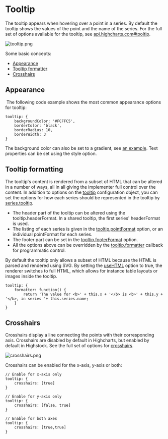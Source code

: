 Tooltip
=======

The tooltip appears when hovering over a point in a series. By default the tooltip shows the values of the point and the name of the series. For the full set of options available for the tooltip, see [api.highcharts.com#tooltip](https://api.highcharts.com/highcharts/tooltip).

![tooltip.png](tooltip.png)

Some basic concepts:

*   [Appearance](#app)
*   [Tooltip formatter](#formatter)
*   [Crosshairs](#cross)

Appearance
----------

 The following code example shows the most common appearance options for tooltip:

    
    tooltip: {
        backgroundColor: '#FCFFC5',
        borderColor: 'black',
        borderRadius: 10,
        borderWidth: 3
    }
    

The background color can also be set to a gradient, see [an example](http://jsfiddle.net/gh/get/jquery/1.7.1/highslide-software/highcharts.com/tree/master/samples/highcharts/tooltip/backgroundcolor-gradient/). Text properties can be set using the style option.

Tooltip formatting
------------------

The tooltip's content is rendered from a subset of HTML that can be altered in a number of ways, all in all giving the implementer full control over the content. In addition to options on the [tooltip](https://api.highcharts.com/highcharts/tooltip) configuration object, you can set the options for how each series should be represented in the tooltip by [series.tooltip](https://api.highcharts.com/highcharts/plotOptions.series.tooltip). 

*   The header part of the tooltip can be altered using the tooltip.headerFormat. In a shared tooltip, the first series' headerFormat is used.
*   The listing of each series is given in the [tooltip.pointFormat](https://api.highcharts.com/highcharts/tooltip.pointFormat) option, or an individual pointFormat for each series. 
*   The footer part can be set in the [tooltip.footerFormat](https://api.highcharts.com/highcharts/tooltip.footerFormat) option.
*   All the options above can be overridden by the [tooltip.formatter](https://api.highcharts.com/highcharts/tooltip.formatter) callback for programmatic control.

By default the tooltip only allows a subset of HTML because the HTML is parsed and rendered using SVG. By setting the [useHTML](https://api.highcharts.com/highcharts/tooltip.useHTML) option to true, the renderer switches to full HTML, which allows for instance table layouts or images inside the tooltip.

    
    tooltip: {
        formatter: function() {
            return 'The value for <b>' + this.x + '</b> is <b>' + this.y + '</b>, in series '+ this.series.name;
        }
    }

Crosshairs
----------

Crosshairs display a line connecting the points with their corresponding axis. Crosshairs are disabled by default in Highcharts, but enabled by default in Highstock. See the full set of options for [crosshairs](https://api.highcharts.com/highcharts/tooltip.crosshairs).

![crosshairs.png](crosshairs.png)

Crosshairs can be enabled for the x-axis, y-axis or both:

    
    // Enable for x-axis only
    tooltip: {
        crosshairs: [true]
    }
    
    // Enable for y-axis only
    tooltip: {
        crosshairs: [false, true]
    }
    
    // Enable for both axes
    tooltip: {
        crosshairs: [true,true]
    }